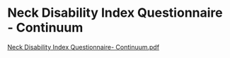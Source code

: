 # Neck Disability Index Questionnaire - Continuum

[Neck Disability Index Questionnaire- Continuum.pdf](Neck%20Disability%20Index%20Questionnaire%20-%20Continuum%20436fafaa69f34b948876d543c81306c8/Neck_Disability_Index_Questionnaire-_Continuum.pdf)